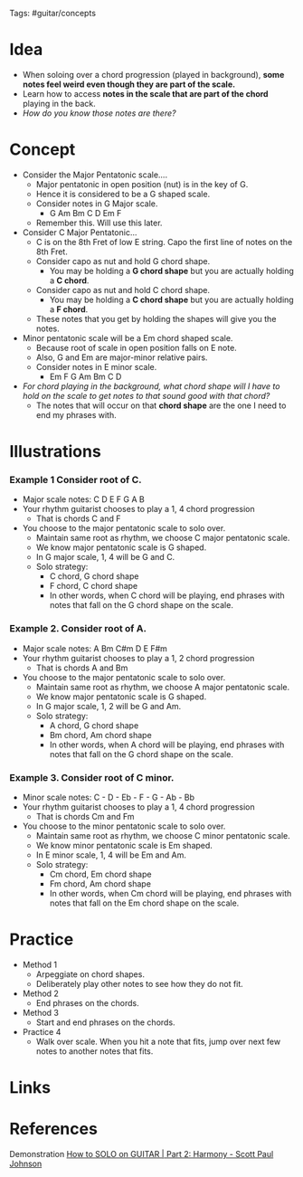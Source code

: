 Tags: #guitar/concepts 

# Idea
- When soloing over a chord progression (played in background), **some notes feel weird even though they are part of the scale.**
- Learn how to access **notes in the scale that are part of the chord** playing in the back.
- *How do you know those notes are there?* 

# Concept
- Consider the Major Pentatonic scale....
	- Major pentatonic in open position (nut) is in the key of G.
	- Hence it is considered to be a G shaped scale.
	- Consider notes in G Major scale. 
		- G Am Bm C D Em F
	- Remember this. Will use this later.
- Consider C Major Pentatonic...
	- C is on the 8th Fret of low E string. Capo the first line of notes on the 8th Fret.
	- Consider capo as nut and hold G chord shape. 
		- You may be holding a **G chord shape** but you are actually holding a **C chord**.
	- Consider capo as nut and hold C chord shape. 
		- You may be holding a **C chord shape** but you are actually holding a **F chord**.
	- These notes that you get by holding the shapes will give you the notes.
- Minor pentatonic scale will be a Em chord shaped scale.
	- Because root of scale in open position falls on E note.
	- Also, G and Em are major-minor relative pairs.
	- Consider notes in E minor scale. 
		- Em F G Am Bm C D
- *For chord playing in the background, what chord shape will I have to hold on the scale to get notes to that sound good with that chord?*
	- The notes that will occur on that **chord shape** are the one I need to end my phrases with.

# Illustrations
### Example 1 Consider root of C.
- Major scale notes: C D E F G A B
- Your rhythm guitarist chooses to play a 1, 4 chord progression
	- That is chords C and F
- You choose to the major pentatonic scale to solo over. 
	- Maintain same root as rhythm, we choose C major pentatonic scale.
	- We know major pentatonic scale is G shaped.
	- In G major scale, 1, 4 will be G and C.
	- Solo strategy:
		- C chord, G chord shape
		- F chord, C chord shape
		- In other words, when C chord will be playing, end phrases with notes that fall on the G chord shape on the scale.

### Example 2. Consider root of A.
- Major scale notes: A Bm C#m D E F#m
- Your rhythm guitarist chooses to play a 1, 2 chord progression
	- That is chords A and Bm
- You choose to the major pentatonic scale to solo over. 
	- Maintain same root as rhythm, we choose A major pentatonic scale.
	- We know major pentatonic scale is G shaped.
	- In G major scale, 1, 2 will be G and Am.
	- Solo strategy:
		- A chord, G chord shape
		- Bm chord, Am chord shape
		- In other words, when A chord will be playing, end phrases with notes that fall on the G chord shape on the scale.

### Example 3. Consider root of C minor.
- Minor scale notes: C - D - Eb - F - G - Ab - Bb
- Your rhythm guitarist chooses to play a 1, 4 chord progression
	- That is chords Cm and Fm
- You choose to the minor pentatonic scale to solo over. 
	- Maintain same root as rhythm, we choose C minor pentatonic scale.
	- We know minor pentatonic scale is Em shaped.
	- In E minor scale, 1, 4 will be Em and Am.
	- Solo strategy:
		- Cm chord, Em chord shape
		- Fm chord, Am chord shape
		- In other words, when Cm chord will be playing, end phrases with notes that fall on the Em chord shape on the scale.

# Practice
- Method 1
	- Arpeggiate on chord shapes.
	- Deliberately play other notes to see how they do not fit.
- Method 2
	- End phrases on the chords.
- Method 3
	- Start and end phrases on the chords.
- Practice 4
	- Walk over scale. When you hit a note that fits, jump over next few notes to another notes that fits.

# Links

# References
Demonstration [How to SOLO on GUITAR | Part 2: Harmony - Scott Paul Johnson](https://www.youtube.com/watch?v=xjH7x3-JZCI)